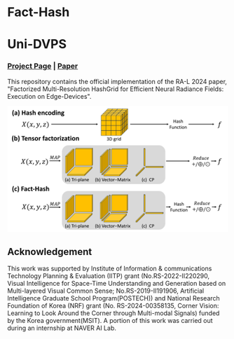 # Fact-Hash
# Uni-DVPS
### [Project Page](https://facthash.github.io/) | [Paper](https://facthash.github.io/)
This repository contains the official implementation of the RA-L 2024 paper, 
"Factorized Multi-Resolution HashGrid for Efficient Neural Radiance Fields: Execution on Edge-Devices".

<img alt="teaser" src="assets/teaser.png">


## Acknowledgement
This work was supported by Institute of Information \& communications Technology Planning \& Evaluation (IITP) grant (No.RS-2022-II220290, Visual Intelligence for Space-Time Understanding and Generation based on Multi-layered Visual Common Sense; No.RS-2019-II191906, Artificial Intelligence Graduate School Program(POSTECH)) and National Research Foundation of Korea (NRF) grant (No. RS-2024-00358135, Corner Vision: Learning to Look Around the Corner through Multi-modal Signals) funded by the Korea government(MSIT). A portion of this work was carried out during an internship at NAVER AI Lab.
